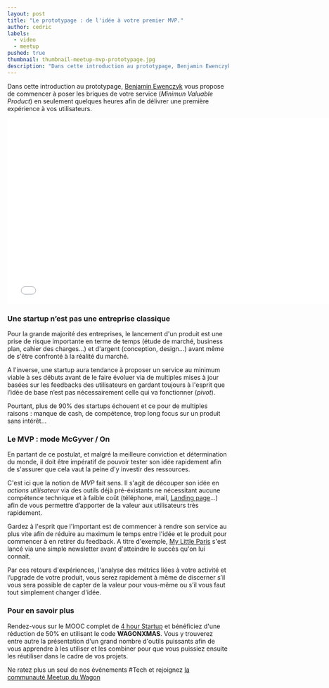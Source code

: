 ```yaml
---
layout: post
title: "Le prototypage : de l'idée à votre premier MVP."
author: cedric
labels:
  - video
  - meetup
pushed: true
thumbnail: thumbnail-meetup-mvp-prototypage.jpg
description: "Dans cette introduction au prototypage, Benjamin Ewenczyk vous propose de commencer à poser les briques de votre service en seulement quelques heures afin de délivrer une première expérience à vos utilisateurs."
---
```


Dans cette introduction au prototypage, [Benjamin Ewenczyk](https://twitter.com/BSE_tw) vous propose de commencer à poser les briques de votre service (*Minimun Valuable Product*) en seulement quelques heures afin de délivrer une première expérience à vos utilisateurs.

<div class="video-wrapper"><iframe width="750" height="422" src="//www.youtube.com/embed/6PjTA3zxF-c?showinfo=0" frameborder="0" allowfullscreen></iframe></div>

### Une startup n’est pas une entreprise classique

Pour la grande majorité des entreprises, le lancement d'un produit est une prise de risque importante en terme de temps (étude de marché, business plan, cahier des charges...) et d'argent (conception, design...) avant même de s'être confronté à la réalité du marché.

A l'inverse, une startup aura tendance à proposer un service au minimum viable à ses débuts avant de le faire évoluer via de multiples mises à jour basées sur les feedbacks des utilisateurs en gardant toujours à l'esprit que l’idée de base n’est pas nécessairement celle qui va fonctionner (*pivot*).

Pourtant, plus de 90% des startups échouent et ce pour de multiples raisons : manque de cash, de compétence, trop long focus sur un produit sans intérêt...

### Le MVP : mode McGyver / On

En partant de ce postulat, et malgré la meilleure conviction et détermination du monde, il doit être impératif de pouvoir tester son idée rapidement afin de s'assurer que cela vaut la peine d'y investir des ressources.

C'est ici que la notion de *MVP* fait sens. Il s'agit de découper son idée en *actions utilisateur* via des outils déjà pré-éxistants ne nécessitant aucune compétence technique et à faible coût (téléphone, mail, [Landing page](http://www.lewagon.org/blog/the-one-hour-landing-page)...) afin de vous permettre d’apporter de la valeur aux utilisateurs très rapidement.

Gardez à l'esprit que l'important est de commencer à rendre son service au plus vite afin de réduire au maximum le temps entre l'idée et le produit pour commencer à en retirer du feedback. A titre d'exemple, [My Little Paris](http://www.mylittleparis.com/) s'est lancé via une simple newsletter avant d'atteindre le succès qu'on lui connait.

Par ces retours d'expériences, l'analyse des métrics liées à votre activité et l’upgrade de votre produit, vous serez rapidement à même de discerner s’il vous sera possible de capter de la valeur pour vous-même ou s’il vous faut tout simplement changer d'idée.

### Pour en savoir plus

Rendez-vous sur le MOOC complet de [4 hour Startup](https://www.udemy.com/4hourstartup/) et bénéficiez d'une réduction de 50% en utilisant le code **WAGONXMAS**. Vous y trouverez entre autre la présentation d'un grand nombre d'outils puissants afin de vous apprendre à les utiliser et les combiner pour que vous puissiez ensuite les réutiliser dans le cadre de vos projets.

Ne ratez plus un seul de nos événements #Tech et rejoignez [la communauté Meetup du Wagon](http://www.meetup.com/Le-Wagon-Paris-Coding-Station/)
